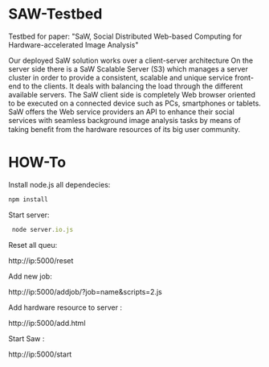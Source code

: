 SAW-Testbed
===========

Testbed for paper: "SaW, Social Distributed Web-based Computing for Hardware-accelerated Image Analysis"

Our deployed SaW solution works over a client-server architecture On the server side there is a SaW
Scalable Server (S3) which manages a server cluster in order to provide a consistent, scalable and unique service front-end
to the clients. It deals with balancing the load through the different available servers. The SaW client side is completely
Web browser oriented to be executed on a connected device such as PCs, smartphones or tablets. SaW offers the Web
service providers an API to enhance their social services with seamless background image analysis tasks by means of taking
beneﬁt from the hardware resources of its big user community.

HOW-To
===========

Install node.js all dependecies:
```javascript
npm install
```

Start server:
```javascript
 node server.io.js
```
Reset all queu:

http://ip:5000/reset

Add new job:

http://ip:5000/addjob/?job=name&scripts=2.js

Add hardware resource to server :

http://ip:5000/add.html

Start Saw :

http://ip:5000/start

